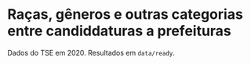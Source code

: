 # Raças, gêneros e outras categorias entre candiddaturas a prefeituras

Dados do TSE em 2020. Resultados em `data/ready`.